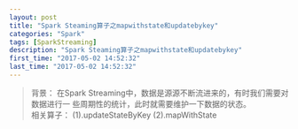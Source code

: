 ```yaml
---
layout: post
title: "Spark Steaming算子之mapwithstate和updatebykey"
categories: "Spark"
tags: [SparkStreaming]
description: "Spark Steaming算子之mapwithstate和updatebykey"
first_time: "2017-05-02 14:52:32"
last_time: "2017-05-02 14:52:32"
---
```

> 背景：
> 在Spark Streaming中，数据是源源不断流进来的，有时我们需要对数据进行一 些周期性的统计，此时就需要维护一下数据的状态。     <br />
> 相关算子：
> (1).updateStateByKey
> (2).mapWithState
